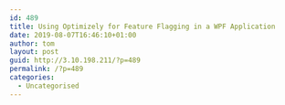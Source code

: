 ```yaml
---
id: 489
title: Using Optimizely for Feature Flagging in a WPF Application
date: 2019-08-07T16:46:10+01:00
author: tom
layout: post
guid: http://3.10.198.211/?p=489
permalink: /?p=489
categories:
  - Uncategorised
---
```

